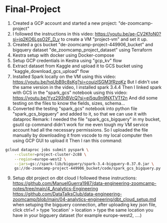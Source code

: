 # Final-Project

1) Created a GCP account and started a new project: "de-zoomcamp-project" 
2) I followed the instructions in this video: https://youtu.be/ae-CV2KfoN0?si=jq2KO6LgsO2F_D_v to create a VM "project-vm" and set it up. 
3) Created a gcs bucket "de-zoomcamp-project-449906_bucket" and bigquery dataset "de_zoomcamp_project_dataset" using Terraform 
4) Kestra setup with docker using Docker-compose
5) Setup GCP credentials in Kestra using "gcp_kv" flow
6) Extract dataset from Kaggle and upload it to GCS bucket using "kaggle_download_gcs_upload" flow
7) Installed Spark locally on the VM using this video: https://youtu.be/hqUbB9c8sKg?si=coujzlSGM3fRzqKz
But I didn't use the same version in the video, I installed spark 3.4.4
Then I linked spark with GCS in the "spark_gcs" notebook using this video: https://youtu.be/Yyz293hBVcQ?si=ei5qu9n9NXTVTf2n 
And did some testing on the files to know the fields, sizes, schema...
8) Converted the testing "spark_gcs" notebook into python file "spark_gcs_bigquery" and added to it, 
so that we can use it with dataproc
Remark: I needed the file "spark_gcs_bigquery" in my bucket, gsutil cp command didn't work for me even tough my VM service account
had all the necessary permissions.
So I uploaded the file manually by downloading it from vscode to my local computer then using GCP GUI to upload it
Then I ran this command:
```bash
gcloud dataproc jobs submit pyspark \
    --cluster=project-cluster-2c88 \
    --region=europe-west2 \
    --jars=gs://spark-lib/bigquery/spark-3.4-bigquery-0.37.0.jar \
    gs://de-zoomcamp-project-449906_bucket/code/spark_gcs_bigquery.py
```
9) Setup dbt project on dbt cloud 
I followed these instructions:    
https://github.com/ManuelGuerra1987/data-engineering-zoomcamp-notes/tree/main/4_Analytics-Engineering  
https://github.com/DataTalksClub/data-engineering-zoomcamp/blob/main/04-analytics-engineering/dbt_cloud_setup.md  
when setuping the bigquery connection, after uploading key json file, click ctrl+f > type 'location' > location >
type the same location you have in your bigquery dataset (for example europe-west2, ....)
